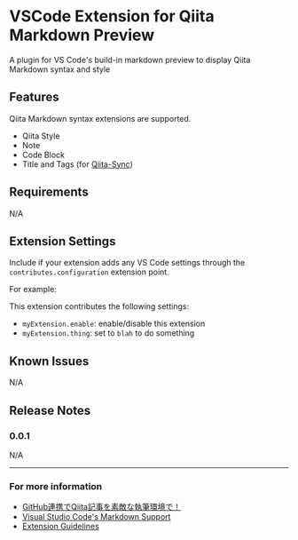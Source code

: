 # VSCode Extension for Qiita Markdown Preview

A plugin for VS Code's build-in markdown preview to display Qiita Markdown syntax and style

## Features

Qiita Markdown syntax extensions are supported.

- Qiita Style
- Note
- Code Block
- Title and Tags (for [Qiita-Sync](https://github.com/ryokat3/qiita-sync))

## Requirements

N/A

## Extension Settings

Include if your extension adds any VS Code settings through the `contributes.configuration` extension point.

For example:

This extension contributes the following settings:

* `myExtension.enable`: enable/disable this extension
* `myExtension.thing`: set to `blah` to do something

## Known Issues

N/A

## Release Notes

### 0.0.1

N/A

-----------------------------------------------------------------------------------------------------------
### For more information

* [GitHub連携でQiita記事を素敵な執筆環境で！](https://qiita.com/ryokat3/items/d054b95f68810f70b136)
* [Visual Studio Code's Markdown Support](http://code.visualstudio.com/docs/languages/markdown)
* [Extension Guidelines](https://code.visualstudio.com/api/references/extension-guidelines)




